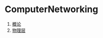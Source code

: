 # ComputerNetworking
1. [概论](https://github.com/hhhhfff/myNotes/tree/master/ComputerScience/ComputerNetworking/ComputerNetworking/概论.md)
2. [物理层](https://github.com/hhhhfff/myNotes/tree/master/ComputerScience/ComputerNetworking/ComputerNetworking/物理层.md)